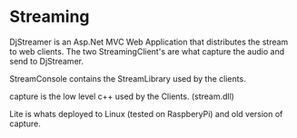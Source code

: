 # Streaming

DjStreamer is an Asp.Net MVC Web Application that distributes the stream to web clients.
The two StreamingClient's are what capture the audio and send to DjStreamer.

StreamConsole contains the StreamLibrary used by the clients.

capture is the low level c++ used by the Clients. (stream.dll)

Lite is whats deployed to Linux (tested on RaspberyPi) and old version of capture.
